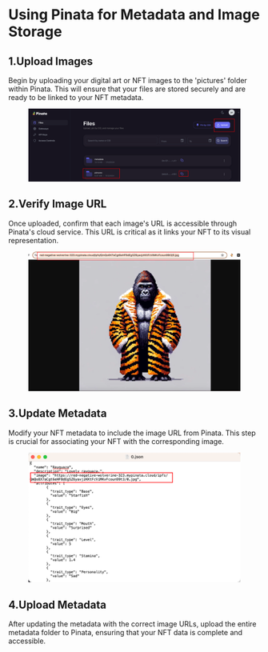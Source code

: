 # Using Pinata for Metadata and Image Storage

## 1.**Upload Images**

Begin by uploading your digital art or NFT images to the 'pictures' folder within Pinata. This will ensure that your files are stored securely and are ready to be linked to your NFT metadata.

<figure><img src="../.gitbook/assets/image.png" alt=""><figcaption></figcaption></figure>

## **2.Verify Image URL**

Once uploaded, confirm that each image's URL is accessible through Pinata's cloud service. This URL is critical as it links your NFT to its visual representation.

<figure><img src="../.gitbook/assets/image (2).png" alt=""><figcaption></figcaption></figure>

## **3.Update Metadata**

Modify your NFT metadata to include the image URL from Pinata. This step is crucial for associating your NFT with the corresponding image.

<figure><img src="../.gitbook/assets/image (1).png" alt=""><figcaption></figcaption></figure>

## &#x20;**4.Upload Metadata**

After updating the metadata with the correct image URLs, upload the entire metadata folder to Pinata, ensuring that your NFT data is complete and accessible.
